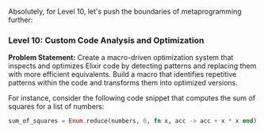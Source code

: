 Absolutely, for Level 10, let's push the boundaries of metaprogramming further:

### Level 10: Custom Code Analysis and Optimization

**Problem Statement:**
Create a macro-driven optimization system that inspects and optimizes Elixir code by detecting patterns and replacing them with more efficient equivalents. Build a macro that identifies repetitive patterns within the code and transforms them into optimized versions.

For instance, consider the following code snippet that computes the sum of squares for a list of numbers:
```elixir
sum_of_squares = Enum.reduce(numbers, 0, fn x, acc -> acc + x * x end)
